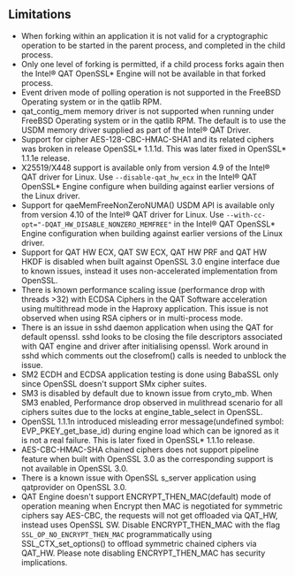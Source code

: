 ## Limitations

* When forking within an application it is not valid for a cryptographic
  operation to be started in the parent process, and completed in the child
  process.
* Only one level of forking is permitted, if a child process forks again then
  the Intel&reg; QAT OpenSSL\* Engine will not be available in that forked
  process.
* Event driven mode of polling operation is not supported in the FreeBSD
  Operating system or in the qatlib RPM.
* qat_contig_mem memory driver is not supported when running under FreeBSD
  Operating system or in the qatlib RPM. The default is to use the USDM memory
  driver supplied as part of the Intel&reg; QAT Driver.
* Support for cipher AES-128-CBC-HMAC-SHA1 and its related ciphers was broken
  in release OpenSSL\* 1.1.1d. This was later fixed in OpenSSL\* 1.1.1e release.
* X25519/X448 support is available only from version 4.9 of the Intel&reg; QAT
  driver for Linux. Use `--disable-qat_hw_ecx` in the Intel&reg; QAT OpenSSL\* Engine
  configure when building against earlier versions of the Linux driver.
* Support for qaeMemFreeNonZeroNUMA() USDM API is available only from version 4.10
  of the Intel&reg; QAT driver for Linux. Use `--with-cc-opt="-DQAT_HW_DISABLE_NONZERO_MEMFREE"`
  in the Intel&reg; QAT OpenSSL\* Engine configuration when building against earlier
  versions of the Linux driver.
* Support for QAT HW ECX, QAT SW ECX, QAT HW PRF and QAT HW HKDF is disabled when built
  against OpenSSL 3.0 engine interface due to known issues, instead it uses
  non-accelerated implementation from OpenSSL.
* There is known performance scaling issue (performance drop with threads >32)
  with ECDSA Ciphers in the QAT Software acceleration using multithread mode
  in the Haproxy application. This issue is not observed when using RSA ciphers
  or in multi-process mode.
* There is an issue in sshd daemon application when using the QAT for default openssl.
  sshd looks to be closing the file descriptors associated with QAT engine and driver
  after initialising openssl. Work around in sshd which comments out the closefrom()
  calls is needed to unblock the issue.
* SM2 ECDH and ECDSA application testing is done using BabaSSL only since OpenSSL
  doesn't support SMx cipher suites.
* SM3 is disabled by default due to known issue from cryto_mb. When SM3 enabled,
  Performance drop observed in mulithread scenario for all ciphers suites
  due to the locks at engine_table_select in OpenSSL.
* OpenSSL 1.1.1n introduced misleading error message(undefined symbol: EVP_PKEY_get_base_id)
  during engine load which can be ignored as it is not a real failure. This is later fixed in
  OpenSSL\* 1.1.1o release.
* AES-CBC-HMAC-SHA chained ciphers does not support pipeline feature when built with
  OpenSSL 3.0 as the corresponding support is not available in OpenSSL 3.0.
* There is a known issue with OpenSSL s_server application using qatprovider on OpenSSL 3.0.
* QAT Engine doesn't support ENCRYPT_THEN_MAC(default) mode of operation meaning
  when Encrypt then MAC is negotiated for symmetric ciphers say AES-CBC, the requests will not
  get offloaded via QAT_HW, instead uses OpenSSL SW. Disable ENCRYPT_THEN_MAC with the flag
  `SSL_OP_NO_ENCRYPT_THEN_MAC` programmatically using SSL_CTX_set_options() to offload
  symmetric chained ciphers via QAT_HW. Please note disabling ENCRYPT_THEN_MAC has security
  implications.
